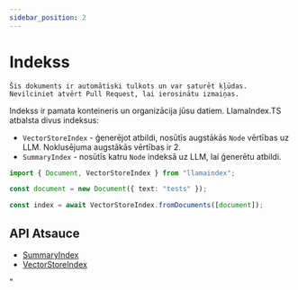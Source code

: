 ```yaml
---
sidebar_position: 2
---
```


# Indekss

`Šis dokuments ir automātiski tulkots un var saturēt kļūdas. Nevilciniet atvērt Pull Request, lai ierosinātu izmaiņas.`

Indekss ir pamata konteineris un organizācija jūsu datiem. LlamaIndex.TS atbalsta divus indeksus:

- `VectorStoreIndex` - ģenerējot atbildi, nosūtīs augstākās `Node` vērtības uz LLM. Noklusējuma augstākās vērtības ir 2.
- `SummaryIndex` - nosūtīs katru `Node` indeksā uz LLM, lai ģenerētu atbildi.

```typescript
import { Document, VectorStoreIndex } from "llamaindex";

const document = new Document({ text: "tests" });

const index = await VectorStoreIndex.fromDocuments([document]);
```

## API Atsauce

- [SummaryIndex](../../api/classes/SummaryIndex.md)
- [VectorStoreIndex](../../api/classes/VectorStoreIndex.md)

"
